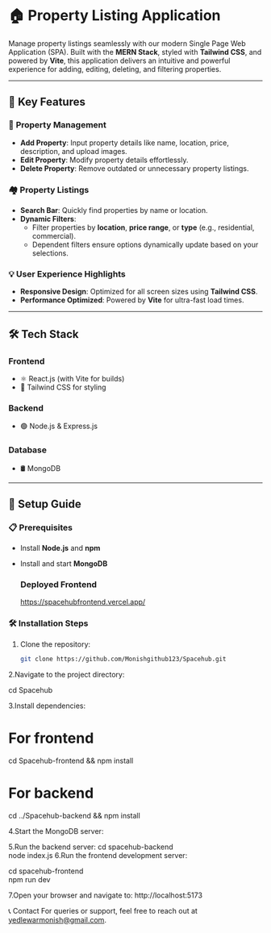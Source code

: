 # 🏠 **Property Listing Application**  

Manage property listings seamlessly with our modern Single Page Web Application (SPA). Built with the **MERN Stack**, styled with **Tailwind CSS**, and powered by **Vite**, this application delivers an intuitive and powerful experience for adding, editing, deleting, and filtering properties.  

---

## 🌟 **Key Features**  

### 🔧 **Property Management**  
- **Add Property**: Input property details like name, location, price, description, and upload images.  
- **Edit Property**: Modify property details effortlessly.  
- **Delete Property**: Remove outdated or unnecessary property listings.  

### 🏘️ **Property Listings**  
- **Search Bar**: Quickly find properties by name or location.  
- **Dynamic Filters**:  
  - Filter properties by **location**, **price range**, or **type** (e.g., residential, commercial).  
  - Dependent filters ensure options dynamically update based on your selections.  

### 💡 **User Experience Highlights**  
- **Responsive Design**: Optimized for all screen sizes using **Tailwind CSS**.  
- **Performance Optimized**: Powered by **Vite** for ultra-fast load times.  

---

## 🛠️ **Tech Stack**  

### **Frontend**  
- ⚛️ React.js (with Vite for builds)  
- 🎨 Tailwind CSS for styling  

### **Backend**  
- 🟢 Node.js & Express.js  

### **Database**  
- 🛢️ MongoDB  

---

## 🚀 **Setup Guide**  

### 📋 **Prerequisites**  
- Install **Node.js** and **npm**  
- Install and start **MongoDB**

  ### Deployed Frontend
  https://spacehubfrontend.vercel.app/

### 🛠️ **Installation Steps**  


1. Clone the repository:  
   ```bash  
   git clone https://github.com/Monishgithub123/Spacehub.git

2.Navigate to the project directory:



cd Spacehub  

3.Install dependencies:
# For frontend  
cd Spacehub-frontend && npm install  
# For backend  
cd ../Spacehub-backend && npm install 

4.Start the MongoDB server:

5.Run the backend server:
cd spacehub-backend  
node index.js
6.Run the frontend development server:

cd spacehub-frontend  
npm run dev  

7.Open your browser and navigate to:
http://localhost:5173 


📞 Contact
For queries or support, feel free to reach out at yedlewarmonish@gmail.com.


